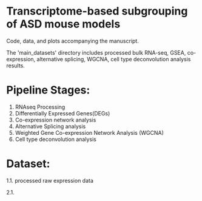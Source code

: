 # Transcriptome-based subgrouping of ASD mouse models

Code, data, and plots accompanying the manuscript.

The 'main_datasets' directory includes processed bulk RNA-seq, GSEA, co-expression, alternative splicing, WGCNA, cell type deconvolution analysis results.


# Pipeline Stages:
1. RNAseq Processing
2. Differentially Expressed Genes(DEGs)
3. Co-expression network analysis
4. Alternative Splicing analysis
5. Weighted Gene Co-expression Network Analysis (WGCNA)
6. Cell type deconvolution analysis

# Dataset:
1.1. processed raw expression data

2.1. 



